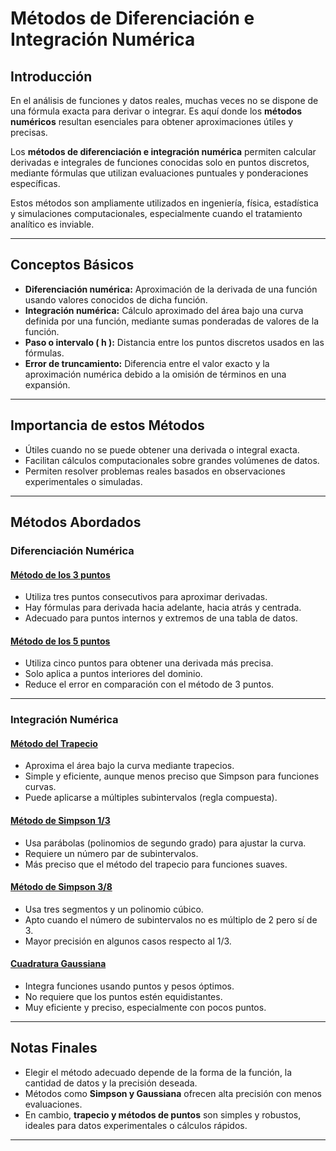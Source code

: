 # **Métodos de Diferenciación e Integración Numérica**

## **Introducción**
En el análisis de funciones y datos reales, muchas veces no se dispone de una fórmula exacta para derivar o integrar. Es aquí donde los **métodos numéricos** resultan esenciales para obtener aproximaciones útiles y precisas.

Los **métodos de diferenciación e integración numérica** permiten calcular derivadas e integrales de funciones conocidas solo en puntos discretos, mediante fórmulas que utilizan evaluaciones puntuales y ponderaciones específicas.

Estos métodos son ampliamente utilizados en ingeniería, física, estadística y simulaciones computacionales, especialmente cuando el tratamiento analítico es inviable.

---

## **Conceptos Básicos**
- **Diferenciación numérica:** Aproximación de la derivada de una función usando valores conocidos de dicha función.
- **Integración numérica:** Cálculo aproximado del área bajo una curva definida por una función, mediante sumas ponderadas de valores de la función.
- **Paso o intervalo \( h \):** Distancia entre los puntos discretos usados en las fórmulas.
- **Error de truncamiento:** Diferencia entre el valor exacto y la aproximación numérica debido a la omisión de términos en una expansión.

---

## **Importancia de estos Métodos**
- Útiles cuando no se puede obtener una derivada o integral exacta.
- Facilitan cálculos computacionales sobre grandes volúmenes de datos.
- Permiten resolver problemas reales basados en observaciones experimentales o simuladas.

---

## **Métodos Abordados**

### **Diferenciación Numérica**

#### **[Método de los 3 puntos](/Tema4_Metodos_de_Diferenciacion_e_Integracion_Numerica/Metodos_de_Diferenciacion_Numerica/Metodo_de_los_3_Puntos/)**
- Utiliza tres puntos consecutivos para aproximar derivadas.
- Hay fórmulas para derivada hacia adelante, hacia atrás y centrada.
- Adecuado para puntos internos y extremos de una tabla de datos.

#### **[Método de los 5 puntos](/Tema4_Metodos_de_Diferenciacion_e_Integracion_Numerica/Metodos_de_Diferenciacion_Numerica/Metodo_de_los_5_Puntos/)**
- Utiliza cinco puntos para obtener una derivada más precisa.
- Solo aplica a puntos interiores del dominio.
- Reduce el error en comparación con el método de 3 puntos.

---

### **Integración Numérica**

#### **[Método del Trapecio](/Tema4_Metodos_de_Diferenciacion_e_Integracion_Numerica/Metodos_de_Integracion_Numerica/Regla_del_Trapecio)**
- Aproxima el área bajo la curva mediante trapecios.
- Simple y eficiente, aunque menos preciso que Simpson para funciones curvas.
- Puede aplicarse a múltiples subintervalos (regla compuesta).

#### **[Método de Simpson 1/3](/Tema4_Metodos_de_Diferenciacion_e_Integracion_Numerica/Metodos_de_Integracion_Numerica/Regla_de_Simpson_1\3/)**
- Usa parábolas (polinomios de segundo grado) para ajustar la curva.
- Requiere un número par de subintervalos.
- Más preciso que el método del trapecio para funciones suaves.

#### **[Método de Simpson 3/8](/Tema4_Metodos_de_Diferenciacion_e_Integracion_Numerica/Metodos_de_Integracion_Numerica/Regla_de_Simpson_3\8/)**
- Usa tres segmentos y un polinomio cúbico.
- Apto cuando el número de subintervalos no es múltiplo de 2 pero sí de 3.
- Mayor precisión en algunos casos respecto al 1/3.

#### **[Cuadratura Gaussiana](/Tema4_Metodos_de_Diferenciacion_e_Integracion_Numerica/Metodos_de_Integracion_Numerica/Cuadratica_Gaussiana)**
- Integra funciones usando puntos y pesos óptimos.
- No requiere que los puntos estén equidistantes.
- Muy eficiente y preciso, especialmente con pocos puntos.

---

## **Notas Finales**
- Elegir el método adecuado depende de la forma de la función, la cantidad de datos y la precisión deseada.
- Métodos como **Simpson y Gaussiana** ofrecen alta precisión con menos evaluaciones.
- En cambio, **trapecio y métodos de puntos** son simples y robustos, ideales para datos experimentales o cálculos rápidos.

---
